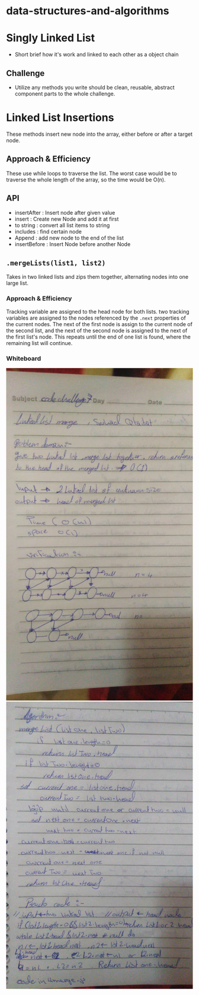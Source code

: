 # data-structures-and-algorithms

# Singly Linked List
- Short brief how it's work and linked to each other as a object chain 

## Challenge
- Utilize any methods you write should be clean, reusable, abstract component parts to the whole challenge.

# Linked List Insertions
These methods insert new node into the array, either before or after a target node.

## Approach & Efficiency
These use while loops to traverse the list.  The worst case would be to traverse the whole length of the array, so the time would be O(n).


## API
- insertAfter : Insert node after given value 
- insert : Create new Node and add it at first
- to string : convert all list items to string 
- includes : find certain node 
- Append : add new node to the end of the list
- insertBefore : Insert Node before another Node



## `.mergeLists(list1, list2)`
Takes in two linked lists and zips them together, alternating nodes into one large list.

### Approach & Efficiency
Tracking variable are assigned to the head node for both lists. two tracking variables are assigned to the nodes referenced by the `.next` properties of the current nodes.  The next of the first node is assign to the current node of the second list, and the next of the second node is assigned to the next of the first list's node. 
 This repeats until the end of one list is found, where the remaining list will continue.


### Whiteboard

![](cc7.jpg)
![](cc-7.jpg)